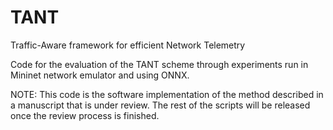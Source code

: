 # TANT

Traffic-Aware framework for efficient Network Telemetry

Code for the evaluation of the TANT scheme through experiments run in Mininet network emulator and using ONNX. 

NOTE: This code is the software implementation of the method described in a manuscript that is under review. The rest of the scripts will be released once the review process is finished.
